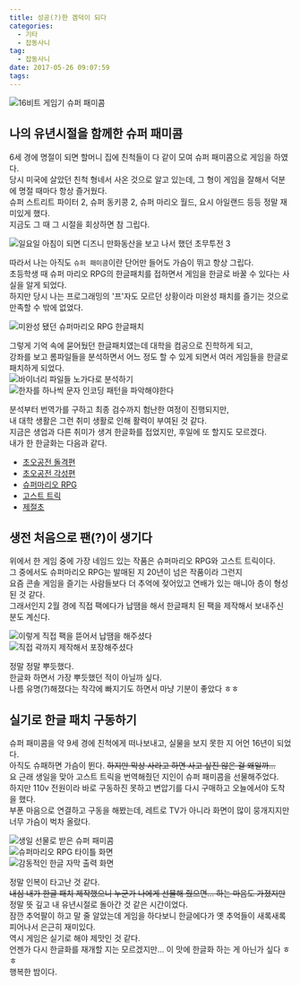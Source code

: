 ```yaml
---
title: 성공(?)한 겜덕이 되다
categories:
  - 기타
  - 잡동사니
tag:
  - 잡동사니
date: 2017-05-26 09:07:59
tags:
---
```


![16비트 게임기 슈퍼 패미콤](become-successful-gamtaku/thumb.png)

## 나의 유년시절을 함께한 슈퍼 패미콤
6세 경에 명절이 되면 할머니 집에 친척들이 다 같이 모여 슈퍼 패미콤으로 게임을 하였다.  
당시 미국에 살았던 친척 형네서 사온 것으로 알고 있는데, 그 형이 게임을 잘해서 덕분에 명절 때마다 항상 즐거웠다.  
슈퍼 스트리트 파이터 2, 슈퍼 동키콩 2, 슈퍼 마리오 월드, 요시 아일랜드 등등 정말 재미있게 했다.  
지금도 그 때 그 시절을 회상하면 참 그립다.  

![일요일 아침이 되면 디즈니 만화동산을 보고 나서 했던 초무투전 3](become-successful-gamtaku/super-buttoden-3.jpg)

따라서 나는 아직도 `슈퍼 패미콤`이란 단어만 들어도 가슴이 뛰고 항상 그립다.    
초등학생 때 슈퍼 마리오 RPG의 한글패치를 접하면서 게임을 한글로 바꿀 수 있다는 사실을 알게 되었다.  
하지만 당시 나는 프로그래밍의 '프'자도 모르던 상황이라 미완성 패치를 즐기는 것으로 만족할 수 밖에 없었다.

![미완성 됐던 슈퍼마리오 RPG 한글패치](become-successful-gamtaku/01.png)  

그렇게 기억 속에 묻어뒀던 한글패치였는데 대학을 컴공으로 진학하게 되고,  
강좌를 보고 롬파일들을 분석하면서 어느 정도 할 수 있게 되면서 여러 게임들을 한글로 패치하게 되었다.  
![바이너리 파일들 노가다로 분석하기](become-successful-gamtaku/02.png)  
![한자를 하나씩 문자 인코딩 패턴을 파악해야한다](become-successful-gamtaku/03.png)  

분석부터 번역가를 구하고 최종 검수까지 험난한 여정이 진행되지만,  
내 대학 생활은 그런 취미 생활로 인해 활력이 부여된 것 같다.  
지금은 생업과 다른 취미가 생겨 한글화를 접었지만, 후일에 또 할지도 모르겠다.  
내가 한 한글화는 다음과 같다.  
* [초오공전 돌격편](http://perfectacle.blog.me/40174638159)  
* [초오공전 각성편](http://perfectacle.blog.me/220587556160)  
* [슈퍼마리오 RPG](http://perfectacle.blog.me/220297115483)  
* [고스트 트릭](http://perfectacle.blog.me/220525483533)  
* [제절초](http://perfectacle.blog.me/220824102818)  

## 생전 처음으로 팬(?)이 생기다
위에서 한 게임 중에 가장 네임드 있는 작품은 슈퍼마리오 RPG와 고스트 트릭이다.  
그 중에서도 슈퍼마리오 RPG는 발매된 지 20년이 넘은 작품이라 그런지  
요즘 콘솔 게임을 즐기는 사람들보다 더 추억에 젖어있고 연배가 있는 매니아 층이 형성된 것 같다.  
그래서인지 2월 경에 직접 팩에다가 납땜을 해서 한글패치 된 팩을 제작해서 보내주신 분도 계신다.  

![이렇게 직접 팩을 뜯어서 납땜을 해주셨다](become-successful-gamtaku/04.png)  
![직접 곽까지 제작해서 포장해주셨다](become-successful-gamtaku/05.jpeg)  

정말 정말 뿌듯했다.  
한글화 하면서 가장 뿌듯했던 적이 아닐까 싶다.  
나름 유명(?)해졌다는 착각에 빠지기도 하면서 마냥 기분이 좋았다 ㅎㅎ

## 실기로 한글 패치 구동하기
슈퍼 패미콤을 약 9세 경에 친척에게 떠나보내고, 실물을 보지 못한 지 어언 16년이 되었다.  
아직도 슈패하면 가슴이 뛴다. ~~하지만 막상 사라고 하면 사고 싶진 않은 걸 왜일까...~~  
요 근래 생일을 맞아 고스트 트릭을 번역해줬던 지인이 슈퍼 패미콤을 선물해주었다.  
하지만 110v 전원이라 바로 구동하진 못하고 변압기를 다시 구매하고 오늘에서야 도착을 했다.  
부푼 마음으로 연결하고 구동을 해봤는데, 레트로 TV가 아니라 화면이 많이 뭉개지지만 너무 가슴이 벅차 올랐다.  

![생일 선물로 받은 슈퍼 패미콤](become-successful-gamtaku/06.jpeg)  
![슈퍼마리오 RPG 타이틀 화면](become-successful-gamtaku/07.jpeg)  
![감동적인 한글 자막 출력 화면](become-successful-gamtaku/08.jpeg)

정말 인복이 타고난 것 같다.  
~~내심 내가 한글 패치 제작했으니 누군가 나에게 선물해 줬으면... 하는 마음도 가졌지만~~  
정말 뜻 깊고 내 유년시절로 돌아간 것 같은 시간이었다.  
잠깐 추억팔이 하고 말 줄 알았는데 게임을 하다보니 한글에다가 옛 추억들이 새록새록 피어나서 은근히 재미있다.  
역시 게임은 실기로 해야 제맛인 것 같다.  
언젠가 다시 한글화를 재개할 지는 모르겠지만... 이 맛에 한글화 하는 게 아닌가 싶다 ㅎㅎ  
행복한 밤이다.
